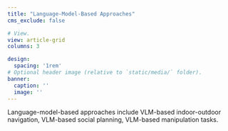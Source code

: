 ```yaml
---
title: "Language-Model-Based Approaches"
cms_exclude: false

# View.
view: article-grid
columns: 3

design:
  spacing: '1rem'
# Optional header image (relative to `static/media/` folder).
banner:
  caption: ''
  image: ''
---
```

<!-- ![Research Cover Image](/media/indoornavigation.jpg) -->
Language-model-based approaches include VLM-based indoor-outdoor navigation, VLM-based social planning, VLM-based manipulation tasks.
